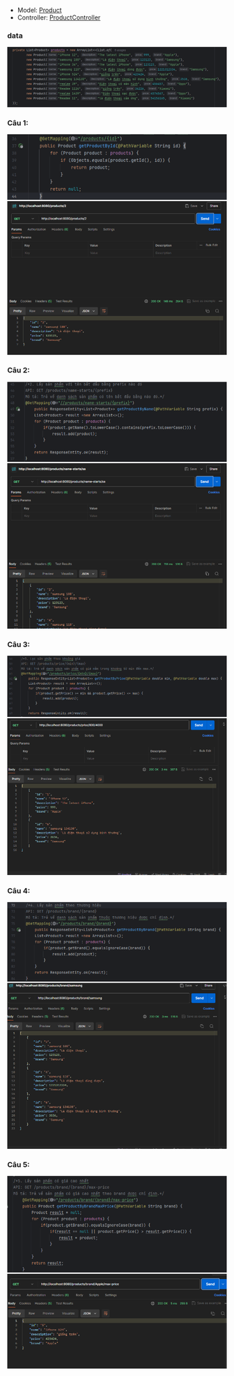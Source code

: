 - Model: [Product](./src/main/java/com/example/product_json/model/Product.java)
- Controller: [ProductController](./src/main/java/com/example/product_json/controller/ProductController.java)
### data
![img](./img/data.png)
### Câu 1:
![img](./img/1.png)
![img](./img/1-1.png)
### Câu 2:
![img](./img/2.png)
![img](./img/2-2.png)
### Câu 3:
![img](./img/3.png)
![img](./img/3-3.png)
### Câu 4:
![img](./img/4.png)
![img](./img/4-4.png)
### Câu 5:
![img](./img/5.png)
![img](./img/5-5.png)